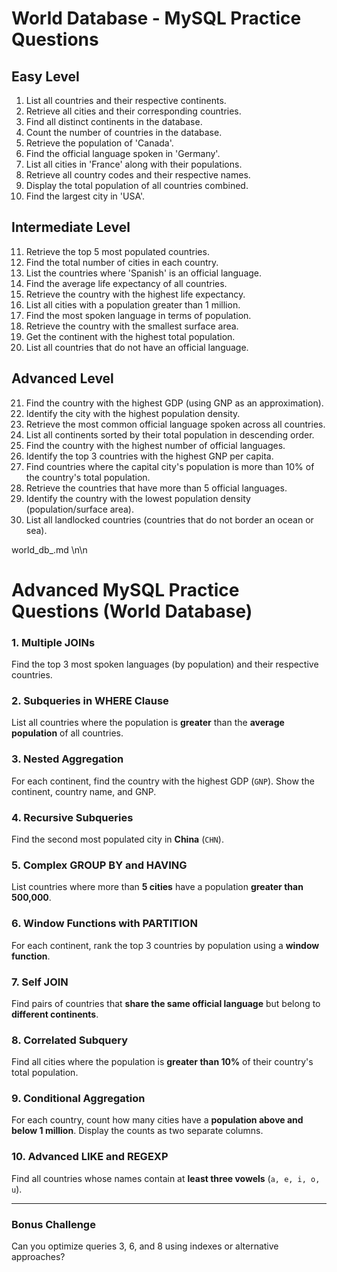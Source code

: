 # World Database - MySQL Practice Questions

## Easy Level
1. List all countries and their respective continents.
2. Retrieve all cities and their corresponding countries.
3. Find all distinct continents in the database.
4. Count the number of countries in the database.
5. Retrieve the population of 'Canada'.
6. Find the official language spoken in 'Germany'.
7. List all cities in 'France' along with their populations.
8. Retrieve all country codes and their respective names.
9. Display the total population of all countries combined.
10. Find the largest city in 'USA'.

## Intermediate Level
11. Retrieve the top 5 most populated countries.
12. Find the total number of cities in each country.
13. List the countries where 'Spanish' is an official language.
14. Find the average life expectancy of all countries.
15. Retrieve the country with the highest life expectancy.
16. List all cities with a population greater than 1 million.
17. Find the most spoken language in terms of population.
18. Retrieve the country with the smallest surface area.
19. Get the continent with the highest total population.
20. List all countries that do not have an official language.

## Advanced Level
21. Find the country with the highest GDP (using GNP as an approximation).
22. Identify the city with the highest population density.
23. Retrieve the most common official language spoken across all countries.
24. List all continents sorted by their total population in descending order.
25. Find the country with the highest number of official languages.
26. Identify the top 3 countries with the highest GNP per capita.
27. Find countries where the capital city's population is more than 10% of the country's total population.
28. Retrieve the countries that have more than 5 official languages.
29. Identify the country with the lowest population density (population/surface area).
30. List all landlocked countries (countries that do not border an ocean or sea).

world_db_.md
\n\n



# Advanced MySQL Practice Questions (World Database)

### **1. Multiple JOINs**
Find the top 3 most spoken languages (by population) and their respective countries.

### **2. Subqueries in WHERE Clause**
List all countries where the population is **greater** than the **average population** of all countries.

### **3. Nested Aggregation**
For each continent, find the country with the highest GDP (`GNP`). Show the continent, country name, and GNP.

### **4. Recursive Subqueries**
Find the second most populated city in **China** (`CHN`).

### **5. Complex GROUP BY and HAVING**
List countries where more than **5 cities** have a population **greater than 500,000**.

### **6. Window Functions with PARTITION**
For each continent, rank the top 3 countries by population using a **window function**.

### **7. Self JOIN**
Find pairs of countries that **share the same official language** but belong to **different continents**.

### **8. Correlated Subquery**
Find all cities where the population is **greater than 10%** of their country's total population.

### **9. Conditional Aggregation**
For each country, count how many cities have a **population above and below 1 million**. Display the counts as two separate columns.

### **10. Advanced LIKE and REGEXP**
Find all countries whose names contain at **least three vowels** (`a, e, i, o, u`).

---
### **Bonus Challenge**
Can you optimize queries 3, 6, and 8 using indexes or alternative approaches?